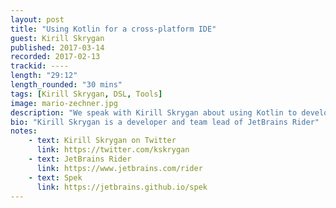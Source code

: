 ```yaml
---
layout: post
title: "Using Kotlin for a cross-platform IDE"
guest: Kirill Skrygan
published: 2017-03-14
recorded: 2017-02-13
trackid: ----
length: "29:12" 
length_rounded: "30 mins" 
tags: [Kirill Skrygan, DSL, Tools]
image: mario-zechner.jpg
description: "We speak with Kirill Skrygan about using Kotlin to develop a cross-platform .NET IDE which mixes the world of .NET with the JVM. Kirill talks about how they use Kotlin's DSL capabilities to create a custom protocol and testing scripts"
bio: "Kirill Skrygan is a developer and team lead of JetBrains Rider"
notes: 
    - text: Kirill Skrygan on Twitter
      link: https://twitter.com/kskrygan
    - text: JetBrains Rider 
      link: https://www.jetbrains.com/rider
    - text: Spek
      link: https://jetbrains.github.io/spek
---
```

